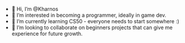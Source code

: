 - 👋 Hi, I’m @Kharnos
- 👀 I’m interested in becoming a programmer, ideally in game dev.
- 🌱 I’m currently learning CS50 - everyone needs to start somewhere :)
- 💞️ I’m looking to collaborate on beginners projects that can give me experience for future growth.

<!---
Kharnos/Kharnos is a ✨ special ✨ repository because its `README.md` (this file) appears on your GitHub profile.
You can click the Preview link to take a look at your changes.
--->
